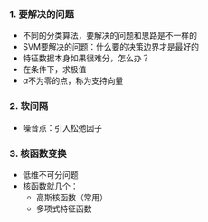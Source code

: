 ### 1. 要解决的问题
- 不同的分类算法，要解决的问题和思路是不一样的
- SVM要解决的问题：什么要的决策边界才是最好的
- 特征数据本身如果很难分，怎么办？
- 在条件下，求极值
- $\alpha$不为零的点，称为支持向量

### 2. 软间隔
- 噪音点：引入松弛因子

### 3. 核函数变换
- 低维不可分问题
- 核函数就几个：
  - 高斯核函数（常用）
  - 多项式特征函数